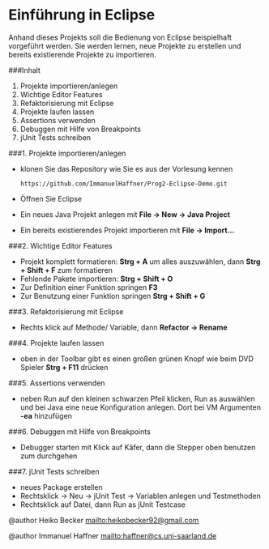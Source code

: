 Einführung in Eclipse
===

Anhand dieses Projekts soll die Bedienung von Eclipse beispielhaft vorgeführt
werden.  Sie werden lernen, neue Projekte zu erstellen und bereits existierende
Projekte zu importieren. 

###Inhalt

1. Projekte importieren/anlegen
2. Wichtige Editor Features
3. Refaktorisierung mit Eclipse
4. Projekte laufen lassen
5. Assertions verwenden
6. Debuggen mit Hilfe von Breakpoints
7. jUnit Tests schreiben


###1. Projekte importieren/anlegen

- klonen Sie das Repository wie Sie es aus der Vorlesung kennen

  ```
  https://github.com/ImmanuelHaffner/Prog2-Eclipse-Demo.git
  ```

- Öffnen Sie Eclipse
- Ein neues Java Projekt anlegen mit **File -> New -> Java Project**
- Ein bereits existierendes Projekt importieren mit **File -> Import...**

###2. Wichtige Editor Features

- Projekt komplett formatieren: **Strg + A** um alles auszuwählen, dann
**Strg + Shift + F** zum formatieren
- Fehlende Pakete importieren: **Strg + Shift + O**
- Zur Definition einer Funktion springen **F3**
- Zur Benutzung einer Funktion springen **Strg + Shift + G**

###3. Refaktorisierung mit Eclipse

- Rechts klick auf Methode/ Variable, dann **Refactor -> Rename**

###4. Projekte laufen lassen

- oben in der Toolbar gibt es einen großen grünen Knopf wie beim DVD Spieler
**Strg + F11** drücken

###5. Assertions verwenden

- neben Run auf den kleinen schwarzen Pfeil klicken, Run as auswählen und bei
Java eine neue Konfiguration anlegen. Dort bei VM Argumenten
**-ea** hinzufügen

###6. Debuggen mit Hilfe von Breakpoints

- Debugger starten mit Klick auf Käfer, dann die Stepper oben benutzen zum
durchgehen

###7. jUnit Tests schreiben

- neues Package erstellen
- Rechtsklick -> Neu -> jUnit Test -> Variablen anlegen und Testmethoden
- Rechtsklick auf Datei, dann Run as jUnit Testcase


@author Heiko Becker <mailto:heikobecker92@gmail.com>

@author Immanuel Haffner <mailto:haffner@cs.uni-saarland.de>
